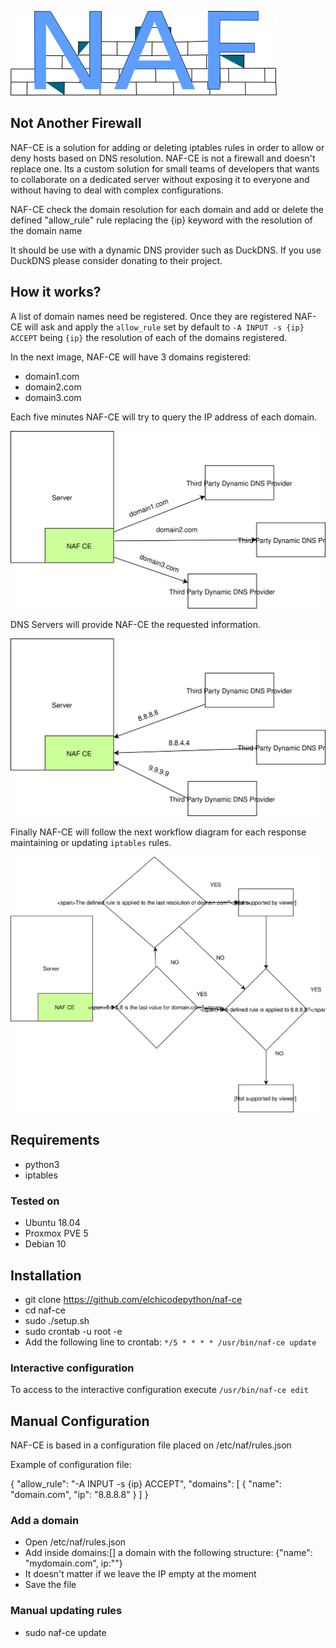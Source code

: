 ![NAF Logo](docs/NAF.png)

## Not Another Firewall

NAF-CE is a solution for adding or deleting iptables rules in order to allow or deny hosts based on DNS resolution.
NAF-CE is not a firewall and doesn't replace one. Its a custom solution for small teams of developers that wants to collaborate on a dedicated server without exposing it to everyone and without having to deal with complex configurations.

NAF-CE check the domain resolution for each domain and add or delete the defined "allow_rule" rule replacing the {ip} keyword with the resolution of the domain name

It should be use with a dynamic DNS provider such as DuckDNS. If you use DuckDNS please consider donating to their project.

## How it works?

A list of domain names need be registered. Once they are registered
NAF-CE will ask and apply the `allow_rule` set by default to `-A INPUT -s {ip} ACCEPT` being `{ip}` the resolution
of each of the domains registered.

In the next image, NAF-CE will have 3 domains registered:

- domain1.com
- domain2.com
- domain3.com

Each five minutes NAF-CE will try to query the IP address of each domain.

![Naf making DNS querys](docs/diagram_worflow_step_1.svg)

DNS Servers will provide NAF-CE the requested information.

![DNS querys answer](docs/diagram_worflow_step_2.svg)

Finally NAF-CE will follow the next workflow diagram for each response maintaining or updating `iptables` rules.

![NAF-CE Workflow](docs/diagram_worflow_step_3.svg)

## Requirements
- python3
- iptables

### Tested on
- Ubuntu 18.04
- Proxmox PVE 5
- Debian 10

## Installation
* git clone https://github.com/elchicodepython/naf-ce
* cd naf-ce
* sudo ./setup.sh
* sudo crontab -u root -e 
* Add the following line to crontab: `*/5 * * * * /usr/bin/naf-ce update`

### Interactive configuration

To access to the interactive configuration execute `/usr/bin/naf-ce edit`

## Manual Configuration

NAF-CE is based in a configuration file placed on /etc/naf/rules.json

Example of configuration file:

{
	"allow_rule": "-A INPUT -s {ip} ACCEPT",
	"domains": [
		{
		"name": "domain.com",
		"ip": "8.8.8.8"
		}
	]
}

### Add a domain

* Open /etc/naf/rules.json
* Add inside domains:[] a domain with the following structure: {"name": "mydomain.com", ip:""}
* It doesn't matter if we leave the IP empty at the moment
* Save the file

### Manual updating rules
* sudo naf-ce update




